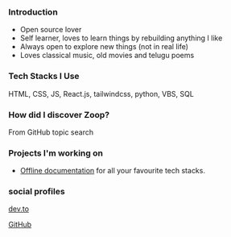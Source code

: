 ### Introduction

- Open source lover
- Self learner, loves to learn things by rebuilding anything I like
- Always open to explore new things (not in real life)
- Loves classical music, old movies and telugu poems

### Tech Stacks I Use

HTML, CSS, JS, React.js, tailwindcss, python, VBS, SQL

### How did I discover Zoop?

From GitHub topic search

### Projects I'm working on

* [Offline documentation](https://github.com/random-programming-stuff/offline-documentation) for all your favourite tech stacks.

### social profiles

[dev.to](https://dev.to/naveennamani)

[GitHub](https://GitHub.com/naveennamani)
